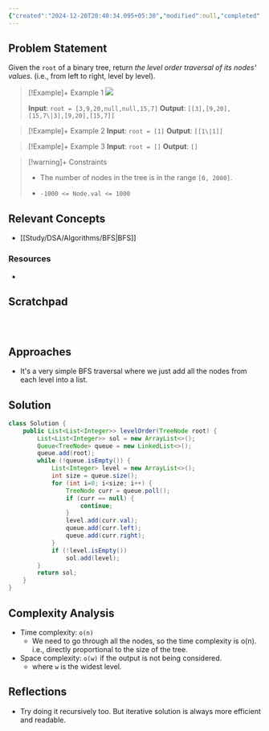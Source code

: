 ```yaml
---
{"created":"2024-12-20T20:40:34.095+05:30","modified":null,"completed":true,"redo":false,"Perfect":true,"publish":true,"Description":null,"leetcode-index":102,"link":"https://leetcode.com/problems/binary-tree-level-order-traversal","difficulty":"Medium","tags":["leetcode/tree","leetcode/breadth-first-search","leetcode/binary-tree","programming/practice"],"PassFrontmatter":true,"updated":"2024-12-26T08:34:11.394+05:30"}
---
```



## Problem Statement
Given the `root` of a binary tree, return *the level order traversal of its nodes' values*. (i.e., from left to right, level by level).

 

>[!Example]+ Example 1
>![](https://assets.leetcode.com/uploads/2021/02/19/tree1.jpg)
>
>**Input**: `root = [3,9,20,null,null,15,7]`
>**Output**: `[[3],[9,20],[15,7\|3],[9,20],[15,7]]
`

>[!Example]+ Example 2
>**Input**: `root = [1]`
>**Output**: `[[1\|1]]
`

>[!Example]+ Example 3
>**Input**: `root = []`
>**Output**: `[]
`

>[!warning]+ Constraints
>- The number of nodes in the tree is in the range `[0, 2000]`.
>
>- `-1000 <= Node.val <= 1000`

## Relevant Concepts
- [[Study/DSA/Algorithms/BFS\|BFS]]

### Resources
- 

## Scratchpad
```



```
## Approaches
- It's a very simple BFS traversal where we just add all the nodes from each level into a list.
## Solution
```Java
class Solution {
    public List<List<Integer>> levelOrder(TreeNode root) {
        List<List<Integer>> sol = new ArrayList<>();
        Queue<TreeNode> queue = new LinkedList<>();
        queue.add(root);
        while (!queue.isEmpty()) {
            List<Integer> level = new ArrayList<>();
            int size = queue.size();
            for (int i=0; i<size; i++) {
                TreeNode curr = queue.poll();
                if (curr == null) {
                    continue;
                }
                level.add(curr.val);
                queue.add(curr.left);
                queue.add(curr.right);
            }
            if (!level.isEmpty())
                sol.add(level);
        }
        return sol;
    }
}
```

## Complexity Analysis
- Time complexity: `o(n)`
	- We need to go through all the nodes, so the time complexity is o(n). i.e., directly proportional to the size of the tree.
- Space complexity: `o(w)` if the output is not being considered. 
	- where `w` is the widest level. 

## Reflections
- Try doing it recursively too. But iterative solution is always more efficient and readable. 